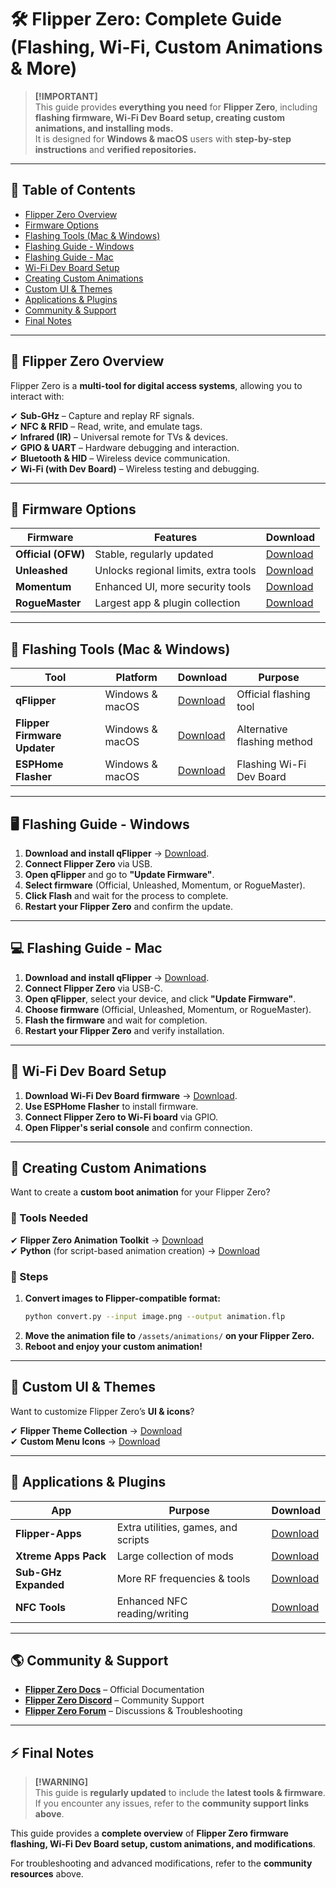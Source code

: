 # 🛠 Flipper Zero: Complete Guide (Flashing, Wi-Fi, Custom Animations & More)  

> **[!IMPORTANT]**  
> This guide provides **everything you need** for **Flipper Zero**, including **flashing firmware, Wi-Fi Dev Board setup, creating custom animations, and installing mods.**  
> It is designed for **Windows & macOS** users with **step-by-step instructions** and **verified repositories.**  

---

## 📌 Table of Contents  

- [Flipper Zero Overview](#flipper-zero-overview)  
- [Firmware Options](#firmware-options)  
- [Flashing Tools (Mac & Windows)](#flashing-tools-mac--windows)  
- [Flashing Guide - Windows](#flashing-guide---windows)  
- [Flashing Guide - Mac](#flashing-guide---mac)  
- [Wi-Fi Dev Board Setup](#wifi-dev-board-setup)  
- [Creating Custom Animations](#creating-custom-animations)  
- [Custom UI & Themes](#custom-ui--themes)  
- [Applications & Plugins](#applications--plugins)  
- [Community & Support](#community--support)  
- [Final Notes](#final-notes)  

---

## 🔹 Flipper Zero Overview  

Flipper Zero is a **multi-tool for digital access systems**, allowing you to interact with:  

✔ **Sub-GHz** – Capture and replay RF signals.  
✔ **NFC & RFID** – Read, write, and emulate tags.  
✔ **Infrared (IR)** – Universal remote for TVs & devices.  
✔ **GPIO & UART** – Hardware debugging and interaction.  
✔ **Bluetooth & HID** – Wireless device communication.  
✔ **Wi-Fi (with Dev Board)** – Wireless testing and debugging.  

---

## 🔧 Firmware Options  

| Firmware | Features | Download |
|----------|----------|----------|
| **Official (OFW)** | Stable, regularly updated | [Download](https://flipperzero.one/update) |
| **Unleashed** | Unlocks regional limits, extra tools | [Download](https://github.com/DarkFlippers/unleashed-firmware) |
| **Momentum** | Enhanced UI, more security tools | [Download](https://github.com/MomentumMod/Momentum) |
| **RogueMaster** | Largest app & plugin collection | [Download](https://github.com/RogueMaster/flipperzero-firmware-wPlugins) |

---

## 💾 Flashing Tools (Mac & Windows)  

| Tool | Platform | Download | Purpose |
|------|----------|----------|---------|
| **qFlipper** | Windows & macOS | [Download](https://flipperzero.one/update) | Official flashing tool |
| **Flipper Firmware Updater** | Windows & macOS | [Download](https://github.com/flipperdevices/qFlipper/releases) | Alternative flashing method |
| **ESPHome Flasher** | Windows & macOS | [Download](https://github.com/esphome/esphome-flasher/releases) | Flashing Wi-Fi Dev Board |

---

## 🖥 Flashing Guide - Windows  

1. **Download and install qFlipper** → [Download](https://flipperzero.one/update).  
2. **Connect Flipper Zero** via USB.  
3. **Open qFlipper** and go to **"Update Firmware"**.  
4. **Select firmware** (Official, Unleashed, Momentum, or RogueMaster).  
5. **Click Flash** and wait for the process to complete.  
6. **Restart your Flipper Zero** and confirm the update.  

---

## 💻 Flashing Guide - Mac  

1. **Download and install qFlipper** → [Download](https://flipperzero.one/update).  
2. **Connect Flipper Zero** via USB-C.  
3. **Open qFlipper**, select your device, and click **"Update Firmware"**.  
4. **Choose firmware** (Official, Unleashed, Momentum, or RogueMaster).  
5. **Flash the firmware** and wait for completion.  
6. **Restart your Flipper Zero** and verify installation.  

---

## 📶 Wi-Fi Dev Board Setup  

1. **Download Wi-Fi Dev Board firmware** → [Download](https://github.com/0xchocolate/flipperzero-wifi-devboard).  
2. **Use ESPHome Flasher** to install firmware.  
3. **Connect Flipper Zero to Wi-Fi board** via GPIO.  
4. **Open Flipper's serial console** and confirm connection.  

---

## 🎨 Creating Custom Animations  

Want to create a **custom boot animation** for your Flipper Zero?  

### 🔹 Tools Needed  
✔ **Flipper Zero Animation Toolkit** → [Download](https://github.com/Flipper-Devices/flipperzero-animation)  
✔ **Python** (for script-based animation creation) → [Download](https://www.python.org/downloads/)  

### 🔹 Steps  

1. **Convert images to Flipper-compatible format:**  
   ```sh
   python convert.py --input image.png --output animation.flp
   ```  
2. **Move the animation file to** `/assets/animations/` **on your Flipper Zero.**  
3. **Reboot and enjoy your custom animation!**  

---

## 🎨 Custom UI & Themes  

Want to customize Flipper Zero’s **UI & icons**?  

✔ **Flipper Theme Collection** → [Download](https://github.com/flipperdevices/flipperzero-theme)  
✔ **Custom Menu Icons** → [Download](https://github.com/UberGuidoZ/Flipper)  

---

## 📲 Applications & Plugins  

| App | Purpose | Download |
|-----|---------|----------|
| **Flipper-Apps** | Extra utilities, games, and scripts | [Download](https://github.com/FlipperApps/Flipper-Apps) |
| **Xtreme Apps Pack** | Large collection of mods | [Download](https://github.com/FlipperApps/XtremeApps) |
| **Sub-GHz Expanded** | More RF frequencies & tools | [Download](https://github.com/UberGuidoZ/Flipper) |
| **NFC Tools** | Enhanced NFC reading/writing | [Download](https://github.com/flipperdevices/nfc) |

---

## 🌎 Community & Support  

- **[Flipper Zero Docs](https://docs.flipperzero.one/)** – Official Documentation  
- **[Flipper Zero Discord](https://discord.gg/flipperzero)** – Community Support  
- **[Flipper Zero Forum](https://forum.flipperzero.one/)** – Discussions & Troubleshooting  

---

## ⚡ Final Notes  

> **[!WARNING]**  
> This guide is **regularly updated** to include the **latest tools & firmware**.  
> If you encounter any issues, refer to the **community support links above**.  

This guide provides a **complete overview** of **Flipper Zero firmware flashing, Wi-Fi Dev Board setup, custom animations, and modifications**.  

For troubleshooting and advanced modifications, refer to the **community resources** above.  
